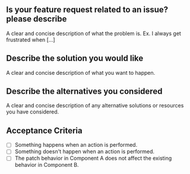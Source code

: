 ## Is your feature request related to an issue? please describe
A clear and concise description of what the problem is. Ex. I always get frustrated when [...]

## Describe the solution you would like
A clear and concise description of what you want to happen.

## Describe the alternatives you considered
A clear and concise description of any alternative solutions or resources you have considered.

## Acceptance Criteria

<!-- Define the conditions that must be true to end the problem. -->

- [ ] Something happens when an action is performed.
- [ ] Something doesn't happen when an action is performed.
- [ ] The patch behavior in Component A does not affect the existing behavior in Component B.
